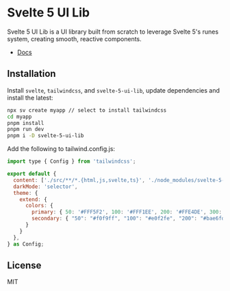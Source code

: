 # Svelte 5 UI Lib

Svelte 5 UI Lib is a UI library built from scratch to leverage Svelte 5's runes system, creating smooth, reactive components.

- [Docs](https://svelte-5-ui-lib.codewithshin.com/)

## Installation

Install `svelte`, `tailwindcss`, and `svelte-5-ui-lib`, update dependencies and install the latest:

```sh
npx sv create myapp // select to install tailwindcss
cd myapp
pnpm install
pnpm run dev
pnpm i -D svelte-5-ui-lib
```

Add the following to tailwind.config.js:

```js
import type { Config } from 'tailwindcss';

export default {
  content: ['./src/**/*.{html,js,svelte,ts}', './node_modules/svelte-5-ui-lib/**/*.{html,js,svelte,ts}'],
  darkMode: 'selector',
  theme: {
    extend: {
      colors: {
        primary: { 50: '#FFF5F2', 100: '#FFF1EE', 200: '#FFE4DE', 300: '#FFD5CC', 400: '#FFBCAD', 500: '#FE795D', 600: '#EF562F', 700: '#EB4F27', 800: '#CC4522', 900: '#A5371B' },
        secondary: { "50": "#f0f9ff", "100": "#e0f2fe", "200": "#bae6fd", "300": "#7dd3fc", "400": "#38bdf8", "500": "#0ea5e9", "600": "#0284c7", "700": "#0369a1", "800": "#075985", "900": "#0c4a6e" },
      }
    }
  },
} as Config;
```

## License

MIT
